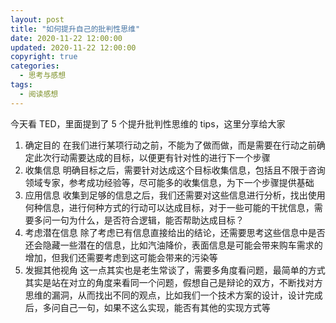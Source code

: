 ```yaml
---
layout: post
title: "如何提升自己的批判性思维"
date: 2020-11-22 12:00:00
updated: 2020-11-22 12:00:00
copyright: true
categories:
  - 思考与感想
tags:
  - 阅读感想
---
```

今天看 TED，里面提到了 5 个提升批判性思维的 tips，这里分享给大家
1. 确定目的
在我们进行某项行动之前，不能为了做而做，而是需要在行动之前确定此次行动需要达成的目标，以便更有针对性的进行下一个步骤
2. 收集信息
明确目标之后，需要针对达成这个目标收集信息，包括且不限于咨询领域专家，参考成功经验等，尽可能多的收集信息，为下一个步骤提供基础
3. 应用信息
收集到足够的信息之后，我们还需要对这些信息进行分析，找出使用何种信息，进行何种方式的行动可以达成目标，对于一些可能的干扰信息，需要多问一句为什么，是否符合逻辑，能否帮助达成目标？
4. 考虑潜在信息
除了考虑已有信息直接给出的结论，还需要思考这些信息中是否还会隐藏一些潜在的信息，比如汽油降价，表面信息是可能会带来购车需求的增加，但我们还需要考虑到这可能会带来的污染等
5. 发掘其他视角
这一点其实也是老生常谈了，需要多角度看问题，最简单的方式其实是站在对立的角度来看同一个问题，假想自己是辩论的双方，不断找对方思维的漏洞，从而找出不同的观点，比如我们一个技术方案的设计，设计完成后，多问自己一句，如果不这么实现，能否有其他的实现方式等